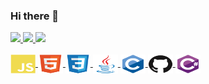 ### Hi there 👋
<div>
  <a href="https://github.com/JuanDouglas">
  <img height="180em" src="https://github-readme-stats.vercel.app/api?username=JuanDouglas&show_icons=true&theme=dark&include_all_commits=true&count_private=true"/>
    <img heigh="180rem" aling="right" src="https://c.tenor.com/tZ2Xd8LqAnMAAAAd/typing-fast.gif"/>
  <img height="180em" src="https://github-readme-stats.vercel.app/api/top-langs/?username=JuanDouglas&layout=compact&langs_count=7&theme=dark"/>
</div>

<div style="display: inline_block"><br> 
  <img align="center" alt="Th-Js" height="30" width="40" src="https://raw.githubusercontent.com/devicons/devicon/master/icons/javascript/javascript-plain.svg">
  <img align="center" alt="Th-HTML" height="30" width="40" src="https://raw.githubusercontent.com/devicons/devicon/master/icons/html5/html5-original.svg">
  <img align="center" alt="Th-CSS" height="30" width="40" src="https://raw.githubusercontent.com/devicons/devicon/master/icons/css3/css3-original.svg">
  <img align="center" alt="Th-java" height="30" width="40" src="https://raw.githubusercontent.com/devicons/devicon/master/icons/java/java-original.svg">
  <img align="center" alt="Th-c" height="30" width="40" src="https://raw.githubusercontent.com/devicons/devicon/master/icons/c/c-original.svg">
  <img align="center" alt="Th-c" height="30" width="40" src="https://raw.githubusercontent.com/devicons/devicon/master/icons/github/github-original.svg">
  <img align="center" alt="Th-Csharp" height="30" width="40" src="https://raw.githubusercontent.com/devicons/devicon/master/icons/csharp/csharp-original.svg"
</div>
<!--
**
-->
